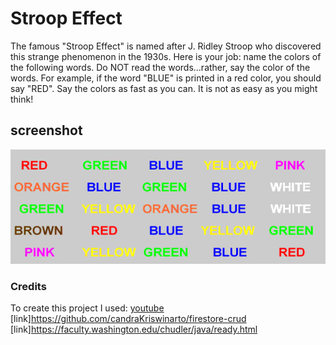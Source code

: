 # Stroop Effect 
The famous "Stroop Effect" is named after J. Ridley Stroop who discovered this strange phenomenon in the 1930s. Here is your job: name the colors of the following words. Do NOT read the words...rather, say the color of the words. For example, if the word "BLUE" is printed in a red color, you should say "RED". Say the colors as fast as you can. It is not as easy as you might think!

## screenshot
![img](./stroopa.gif)

### Credits
To create this project I used:
[youtube](https://youtu.be/N3Fmwf8ylrs)
[link]https://github.com/candraKriswinarto/firestore-crud
[link]https://faculty.washington.edu/chudler/java/ready.html
